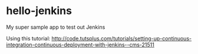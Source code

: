 # hello-jenkins

My super sample app to test out Jenkins

Using this tutorial: http://code.tutsplus.com/tutorials/setting-up-continuous-integration-continuous-deployment-with-jenkins--cms-21511
